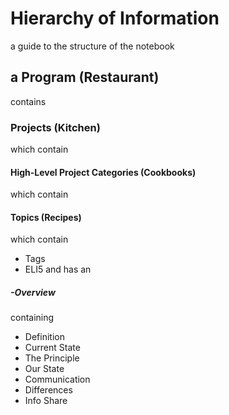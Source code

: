 # Hierarchy of Information
a guide to the structure of the notebook

## a Program (Restaurant)
contains

### Projects (Kitchen)
which contain

#### High-Level Project Categories (Cookbooks)
which contain

#### Topics (Recipes)
which contain
- Tags
- ELI5
and has an

##### -Overview
containing
- Definition
- Current State
- The Principle
- Our State
- Communication
- Differences
- Info Share
